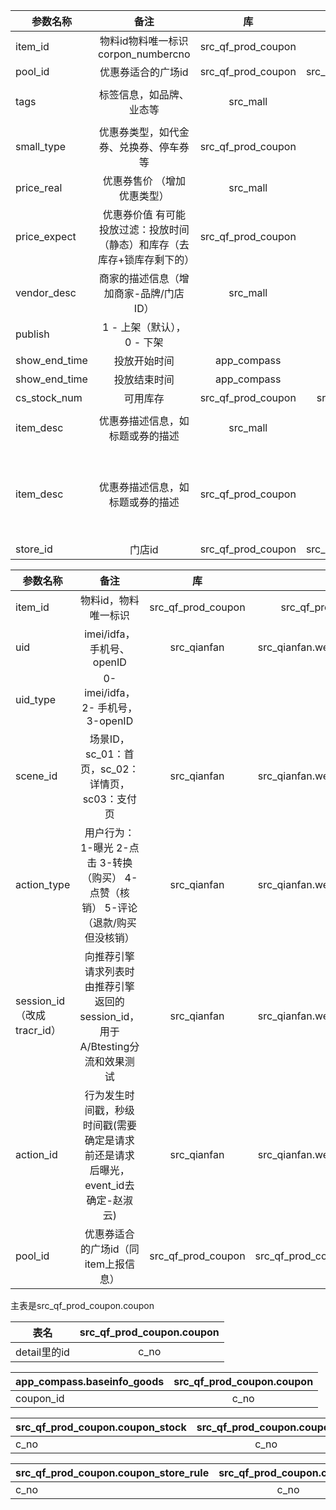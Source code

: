 
| 参数名称  | 备注 | 库    | 表  | 字段 |
|-------|:---:|:-----------:|:-------:|:-------|
| item_id | 物料id物料唯一标识corpon_numbercno | src_qf_prod_coupon | src_qf_prod_coupon.coupon | c_no | 
| pool_id | 优惠券适合的广场id | src_qf_prod_coupon | src_qf_prod_coupon.coupon_store_rule | c_no |  
| tags | 标签信息，如品牌、业态等 | src_mall | src_mall.product | first_category<br>second_category<br>third_category |
| small_type | 优惠券类型，如代金券、兑换券、停车券等 | src_qf_prod_coupon | src_qf_prod_coupon.coupon | c_type |
| price_real | 优惠券售价 （增加优惠类型） | src_mall | src_mall.product | price |
| price_expect | 优惠券价值 有可能 投放过滤：投放时间（静态）和库存（去库存+锁库存剩下的） | src_qf_prod_coupon | src_qf_prod_coupon.coupon | c_value |
| vendor_desc | 商家的描述信息（增加商家-品牌/门店ID） | src_mall | src_mall.product | brand_id |
| publish | 1 - 上架（默认）， 0 - 下架|   |   |   | 
| show_end_time | 投放开始时间 | app_compass | app_compass.baseinfo_goods | show_begin_time |
| show_end_time | 投放结束时间 | app_compass | app_compass.baseinfo_goods | show_end_time |
| cs_stock_num | 可用库存 | src_qf_prod_coupon | src_qf_prod_coupon.coupon_stock | cs_stock_num |
| item_desc | 优惠券描述信息，如标题或券的描述 | src_mall | src_mall.product | title<br>subtitle<br>description |
| item_desc | 优惠券描述信息，如标题或券的描述 | src_qf_prod_coupon | src_qf_prod_coupon.coupon | c_title<br>c_subtitle<br>c_person_each_limit<br>c_person_daily_each_limit<br>c_use_period<br>c_use_rule<br>c_expired_after_hours |
| store_id | 门店id | src_qf_prod_coupon | src_qf_prod_coupon.coupon_store_rule | csr_store_id   |


| 参数名称  | 备注 | 库    | 表  | 字段 |
|-------|:---:|:-----------:|:-------:|:-------|
| item_id | 物料id，物料唯一标识 | src_qf_prod_coupon | src_qf_prod_coupon.coupon | c_no  |
| uid | imei/idfa，手机号、openID | src_qianfan | src_qianfan.wechat_mini_program_log | mobile  |
| uid_type | 0-imei/idfa，2- 手机号，3-openID |   |   |   |
| scene_id | 场景ID，sc_01：首页，sc_02：详情页，sc03：支付页 | src_qianfan | src_qianfan.wechat_mini_program_log | orig_info里的event_id  |
| action_type | 用户行为：1-曝光 2-点击 3-转换（购买） 4-点赞（核销） 5-评论（退款/购买但没核销） | src_qianfan | src_qianfan.wechat_mini_program_log | orig_info里的event_id  |
| session_id（改成tracr_id） | 向推荐引擎请求列表时由推荐引擎返回的session_id，用于A/Btesting分流和效果测试 | src_qianfan | src_qianfan.wechat_mini_program_log | distinct_id  |
| action_id | 行为发生时间戳，秒级时间戳(需要确定是请求前还是请求后曝光，event_id去确定-赵淑云) | src_qianfan | src_qianfan.wechat_mini_program_log | orig_info里的event_time  |
| pool_id | 优惠券适合的广场id（同item上报信息） | src_qf_prod_coupon | src_qf_prod_coupon.coupon_store_rule | c_no    |


主表是src_qf_prod_coupon.coupon 

| 表名  | src_qf_prod_coupon.coupon |
|-------|:---:|
| detail里的id | c_no |

| app_compass.baseinfo_goods  | src_qf_prod_coupon.coupon |
|-------|:---:|
| coupon_id | c_no |

| src_qf_prod_coupon.coupon_stock  | src_qf_prod_coupon.coupon |
|-------|:---:|
| c_no | c_no |

| src_qf_prod_coupon.coupon_store_rule  | src_qf_prod_coupon.coupon |
|-------|:---:|
| c_no | c_no |


